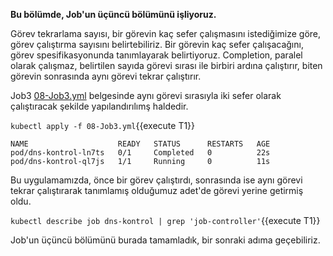 
**Bu bölümde, Job'un üçüncü bölümünü işliyoruz.**

Görev tekrarlama sayısı, bir görevin kaç sefer çalışmasını istediğimize göre, görev çalıştırma sayısını belirtebiliriz.
Bir görevin kaç sefer çalışacağını, görev spesifikasyonunda tanımlayarak belirtiyoruz. Completion, paralel olarak çalışmaz, belirtilen sayıda görevi sırası ile birbiri ardına çalıştırır, biten görevin sonrasında aynı görevi tekrar çalıştırır.

Job3 [08-Job3.yml](./assets/08-Job3.yml) belgesinde aynı görevi sırasıyla iki sefer olarak çalıştıracak şekilde yapılandırılımş haldedir. 

`kubectl apply -f 08-Job3.yml`{{execute T1}}

```
NAME                    READY   STATUS      RESTARTS   AGE   
pod/dns-kontrol-ln7ts   0/1     Completed   0          22s   
pod/dns-kontrol-ql7js   1/1     Running     0          11s   
```

Bu uygulamamızda, önce bir görev çalıştırdı, sonrasında ise aynı görevi tekrar çalıştırarak tanımlamış olduğumuz adet'de görevi yerine getirmiş oldu.

`kubectl describe job dns-kontrol | grep 'job-controller'`{{execute T1}}

Job'un üçüncü bölümünü burada tamamladık, bir sonraki adıma geçebiliriz.